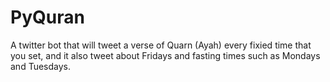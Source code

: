# PyQuran
A twitter bot that will tweet a verse of Quarn (Ayah) every fixied time that you set, and it also tweet about Fridays and fasting times such as Mondays and Tuesdays. 
